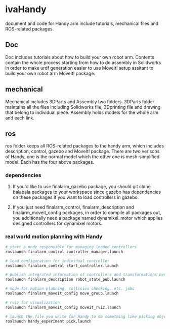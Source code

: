 # ivaHandy

document and code for Handy arm include tutorials, mechanical files and ROS-related packages.

## Doc

Doc includes tutorials about how to build your own robot arm. Contents contain the whole process starting from
how to do assembly in Solidworks in order to  make urdf generation easier to use MoveIt! setup assitant to build
your own robot arm MoveIt! package.

## mechanical

Mechanical includes 3DParts and Assembly two folders. 3DParts folder maintains all the files including Solidworks file,
3Dprinting file and drawing that belong to individual piece. Assembly holds models for the whole arm and each link.

## ros

ros folder keeps all ROS-related packages to the handy arm, which includes description, control, gazebo and MoveIt! package.
There are two verisons of Handy, one is the normal model which the other one is mesh-simplified model. Each has the four above packages.

### dependencies

1. If you'd like to use finalarm_gazebo package, you should git clone balabala packages to your workspace since gazebo has dependencies on these packages if you want to load controllers in gazebo.

2. If you just need finalarm_control, finalarm_description and finalarm_moveit_config packages, in order to compile all packages out, you additionally need a package named dynamixel_motor which applies designed controllers for dynamixel motors.

### real world motion planning with Handy


```bash
# start a node responsible for managing loaded controllers
roslaunch finalarm_control controller_manager.launch

# load configuration for individual controller
roslaunch finalarm_control start_controller.launch

# publish integrated information of controllers and transformations between links
roslaunch finalarm_description robot_state_pub.launch

# node for motion planning, collision checking, etc. jobs
roslaunch finalarm_moveit_config move_group.launch

# rviz for visualization
roslaunch finalarm_moveit_config moveit_rviz.launch

# launch the file you write for Handy to do something like picking object
roslaunch handy_experiment pick.launch
```